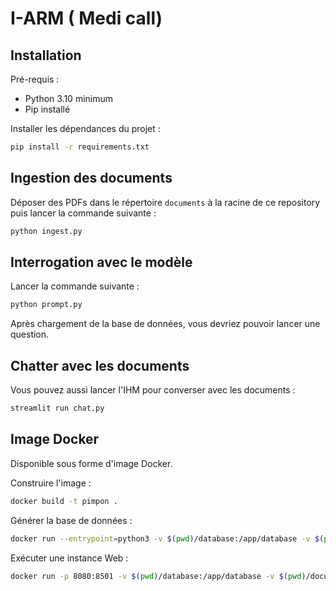 # I-ARM ( Medi call) 


## Installation

Pré-requis :

* Python 3.10 minimum
* Pip installé

Installer les dépendances du projet :

```sh
pip install -r requirements.txt
```

## Ingestion des documents

Déposer des PDFs dans le répertoire `documents` à la racine de ce repository puis lancer la
commande suivante :

```sh
python ingest.py
```

## Interrogation avec le modèle

Lancer la commande suivante :

```sh
python prompt.py
```

Après chargement de la base de données, vous devriez pouvoir lancer une question.

## Chatter avec les documents

Vous pouvez aussi lancer l'IHM pour converser avec les documents :

```sh
streamlit run chat.py
```

## Image Docker

Disponible sous forme d'image Docker.

Construire l'image :

```sh
docker build -t pimpon .
```

Générer la base de données :

```sh
docker run --entrypoint=python3 -v $(pwd)/database:/app/database -v $(pwd)/documents:/app/documents pimpon ingest.py
```

Exécuter une instance Web :

```sh
docker run -p 8080:8501 -v $(pwd)/database:/app/database -v $(pwd)/documents:/app/documents pimpon
```
